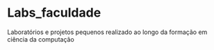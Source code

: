 # Labs_faculdade
Laboratórios e projetos pequenos realizado ao longo da formação em ciência da computação

